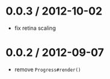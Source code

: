 
0.0.3 / 2012-10-02 
==================

  * fix retina scaling

0.0.2 / 2012-09-07 
==================

  * remove `Progress#render()`
